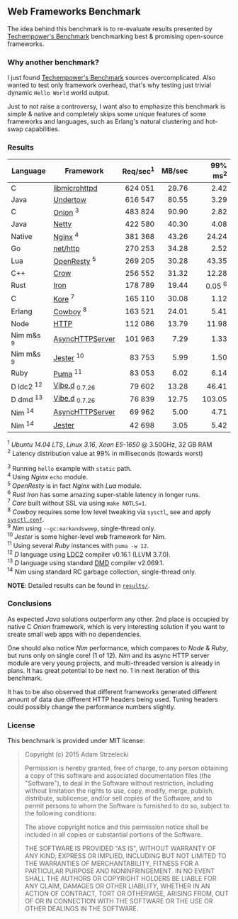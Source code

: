 Web Frameworks Benchmark
------------------------
[techempower]: https://www.techempower.com/benchmarks/

The idea behind this benchmark is to re-evaluate results presented by
[Techempower's Benchmark][techempower] benchmarking best & promising
open-source frameworks.


### Why another benchmark?

I just found [Techempower's Benchmark][techempower] sources overcomplicated.
Also wanted to test only framework overhead, that's why testing just trivial
dynamic `Hello World` world output.

Just to not raise a controversy, I want also to emphasize this benchmark is
simple & native and completely skips some unique features of some frameworks
and languages, such as Erlang's natural clustering and hot-swap capabilities.


### Results

[undertow]: http://undertow.io
[netty]: http://netty.io
[node]: https://nodejs.org/api/cluster.html
[go]: http://golang.org/pkg/net/http/
[onion]: https://github.com/davidmoreno/onion
[cowboy]: http://ninenines.eu/docs/en/cowboy/1.0/guide/getting_started/
[nim]: http://nim-lang.org
[puma]: http://puma.io
[echo]: http://wiki.nginx.org/HttpEchoModule
[resty]: http://openresty.org
[iron]: http://ironframework.io
[jester]: https://github.com/dom96/jester
[vibed]: http://vibed.org
[dmd]: https://dlang.org/download.html
[crow]: https://github.com/ipkn/crow
[kore]: https://kore.io
[mhttpd]: https://www.gnu.org/software/libmicrohttpd/

|  Language     |        Framework       | Req/sec<sup>1| MB/sec| 99% ms<sup>2|
| ------------- | ------------------------ | ----------:| -----:| -----------:|
| C             | [libmicrohttpd][mhttpd]  |   624 051  | 29.76 |      2.42   |
| Java          | [Undertow][undertow]     |   616 547  | 80.55 |      3.29   |
| C             | [Onion][onion]     <sup>3|   483 824  | 90.90 |      2.82   |
| Java          | [Netty][netty]           |   422 580  | 40.30 |      4.08   |
| Native        | [Nginx][echo]      <sup>4|   381 368  | 43.26 |     24.24   |
| Go            | [net/http][go]           |   270 253  | 34.28 |      2.52   |
| Lua           | [OpenResty][resty] <sup>5|   269 205  | 30.28 |     43.35   |
| C++           | [Crow][crow]             |   256 552  | 31.32 |     12.28   |
| Rust          | [Iron][iron]             |   178 789  | 19.44 |  0.05 <sup>6|
| C             | [Kore][kore]       <sup>7|   165 110  | 30.08 |      1.12   |
| Erlang        | [Cowboy][cowboy]   <sup>8|   163 521  | 24.01 |      5.41   |
| Node          | [HTTP][node]             |   112 086  | 13.79 |     11.98   |
| Nim m&s <sup>9| [AsyncHTTPServer][nim]   |   101 963  |  7.29 |      1.33   |
| Nim m&s <sup>9| [Jester][nim]     <sup>10|    83 753  |  5.99 |      1.50   |
| Ruby          | [Puma][puma]      <sup>11|    83 053  |  6.02 |      6.14   |
| D ldc2 <sup>12| [Vibe.d][vibed] <sub>0.7.26|  79 602  | 13.28 |     46.41   |
| D dmd  <sup>13| [Vibe.d][vibed] <sub>0.7.26|  76 839  | 12.75 |    103.05   |
| Nim    <sup>14| [AsyncHTTPServer][nim]   |    69 962  |  5.00 |      4.71   |
| Nim    <sup>14| [Jester][jester]         |    42 698  |  3.05 |      5.42   |

<sup>1</sup> *Ubuntu 14.04 LTS*, *Linux 3.16*,
             *Xeon E5-1650* @ 3.50GHz, 32 GB RAM  
<sup>2</sup> Latency distribution value at 99% in milliseconds
             (towards worst)  

<sup>3</sup> Running `hello` example with `static` path.  
<sup>4</sup> Using *Nginx* `echo` module.  
<sup>5</sup> *OpenResty* is in fact *Nginx* with *Lua* module.  
<sup>6</sup> *Rust* *Iron* has some amazing super-stable latency
             in longer runs.  
<sup>7</sup> *Core* built without SSL via using `make NOTLS=1`.  
<sup>8</sup> *Cowboy* requires some low level tweaking via `sysctl`, see
             and apply [`sysctl.conf`](sysctl.conf).  
<sup>9</sup> *Nim* using `--gc:markandsweep`, single-thread only.  
<sup>10</sup> *Jester* is some higher-level web framework for Nim.  
<sup>11</sup> Using several *Ruby* instances with `puma -w 12`.  
<sup>12</sup> *D* language using [LDC2](dmd) compiler v0.16.1 (LLVM 3.7.0).  
<sup>13</sup> *D* language using standard [DMD](dmd) compiler v2.069.1.  
<sup>14</sup> *Nim* using standard RC garbage collection, single-thread only.  

**NOTE**: Detailed results can be found in [`results/`](results).

### Conclusions

As expected *Java* solutions outperform any other. 2nd place is occupied by
native C *Onion* framework, which is very interesting solution if you want to
create small web apps with no dependencies.

One should also notice *Nim* performance, which compares to *Node* & *Ruby*,
but runs only on single core! (1 of 12). *Nim* and its async HTTP server module
are very young projects, and multi-threaded version is already in plans. It has
great potential to be next no. 1 in next iteration of this benchmark.

It has to be also observed that different frameworks generated different amount
of data due different HTTP headers being used. Tuning headers could possibly
change the performance numbers slightly.

### License

This benchmark is provided under MIT license:

> Copyright (c) 2015 Adam Strzelecki
>
> Permission is hereby granted, free of charge, to any person obtaining
> a copy of this software and associated documentation files (the
> "Software"), to deal in the Software without restriction, including
> without limitation the rights to use, copy, modify, merge, publish,
> distribute, sublicense, and/or sell copies of the Software, and to
> permit persons to whom the Software is furnished to do so, subject to
> the following conditions:
>
> The above copyright notice and this permission notice shall be
> included in all copies or substantial portions of the Software.
>
> THE SOFTWARE IS PROVIDED "AS IS", WITHOUT WARRANTY OF ANY KIND,
> EXPRESS OR IMPLIED, INCLUDING BUT NOT LIMITED TO THE WARRANTIES OF
> MERCHANTABILITY, FITNESS FOR A PARTICULAR PURPOSE AND
> NONINFRINGEMENT. IN NO EVENT SHALL THE AUTHORS OR COPYRIGHT HOLDERS BE
> LIABLE FOR ANY CLAIM, DAMAGES OR OTHER LIABILITY, WHETHER IN AN ACTION
> OF CONTRACT, TORT OR OTHERWISE, ARISING FROM, OUT OF OR IN CONNECTION
> WITH THE SOFTWARE OR THE USE OR OTHER DEALINGS IN THE SOFTWARE.
